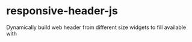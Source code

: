 # responsive-header-js
Dynamically build web header from different size widgets to fill available with
